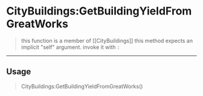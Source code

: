 # CityBuildings:GetBuildingYieldFromGreatWorks
> this function is a member of [[CityBuildings]]
> this method expects an implicit "self" argument. invoke it with `:`
-----
## Usage
> CityBuildings:GetBuildingYieldFromGreatWorks()
